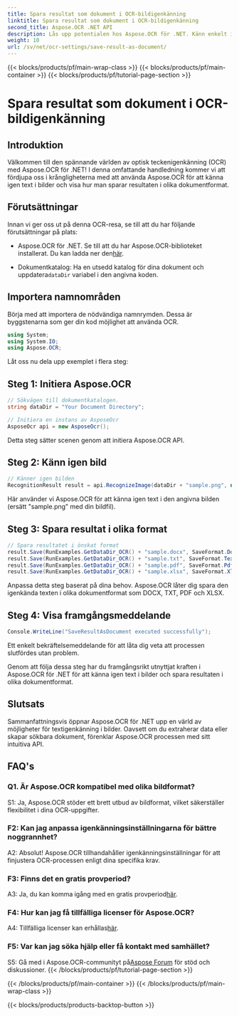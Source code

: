 ```yaml
---
title: Spara resultat som dokument i OCR-bildigenkänning
linktitle: Spara resultat som dokument i OCR-bildigenkänning
second_title: Aspose.OCR .NET API
description: Lås upp potentialen hos Aspose.OCR för .NET. Känn enkelt igen text i bilder och spara resultat i olika dokumentformat.
weight: 10
url: /sv/net/ocr-settings/save-result-as-document/
---
```


{{< blocks/products/pf/main-wrap-class >}}
{{< blocks/products/pf/main-container >}}
{{< blocks/products/pf/tutorial-page-section >}}

# Spara resultat som dokument i OCR-bildigenkänning

## Introduktion

Välkommen till den spännande världen av optisk teckenigenkänning (OCR) med Aspose.OCR för .NET! I denna omfattande handledning kommer vi att fördjupa oss i krångligheterna med att använda Aspose.OCR för att känna igen text i bilder och visa hur man sparar resultaten i olika dokumentformat.

## Förutsättningar

Innan vi ger oss ut på denna OCR-resa, se till att du har följande förutsättningar på plats:

-  Aspose.OCR för .NET. Se till att du har Aspose.OCR-biblioteket installerat. Du kan ladda ner den[här](https://releases.aspose.com/ocr/net/).

-  Dokumentkatalog: Ha en utsedd katalog för dina dokument och uppdatera`dataDir` variabel i den angivna koden.

## Importera namnområden

Börja med att importera de nödvändiga namnrymden. Dessa är byggstenarna som ger din kod möjlighet att använda OCR.

```csharp
using System;
using System.IO;
using Aspose.OCR;
```

Låt oss nu dela upp exemplet i flera steg:

## Steg 1: Initiera Aspose.OCR

```csharp
// Sökvägen till dokumentkatalogen.
string dataDir = "Your Document Directory";

// Initiera en instans av AsposeOcr
AsposeOcr api = new AsposeOcr();
```

Detta steg sätter scenen genom att initiera Aspose.OCR API.

## Steg 2: Känn igen bild

```csharp
// Känner igen bilden
RecognitionResult result = api.RecognizeImage(dataDir + "sample.png", new RecognitionSettings { });
```

Här använder vi Aspose.OCR för att känna igen text i den angivna bilden (ersätt "sample.png" med din bildfil).

## Steg 3: Spara resultat i olika format

```csharp
// Spara resultatet i önskat format
result.Save(RunExamples.GetDataDir_OCR() + "sample.docx", SaveFormat.Docx);
result.Save(RunExamples.GetDataDir_OCR() + "sample.txt", SaveFormat.Text);
result.Save(RunExamples.GetDataDir_OCR() + "sample.pdf", SaveFormat.Pdf);
result.Save(RunExamples.GetDataDir_OCR() + "sample.xlsx", SaveFormat.Xlsx);
```

Anpassa detta steg baserat på dina behov. Aspose.OCR låter dig spara den igenkända texten i olika dokumentformat som DOCX, TXT, PDF och XLSX.

## Steg 4: Visa framgångsmeddelande

```csharp
Console.WriteLine("SaveResultAsDocument executed successfully");
```

Ett enkelt bekräftelsemeddelande för att låta dig veta att processen slutfördes utan problem.

Genom att följa dessa steg har du framgångsrikt utnyttjat kraften i Aspose.OCR för .NET för att känna igen text i bilder och spara resultaten i olika dokumentformat.

## Slutsats

Sammanfattningsvis öppnar Aspose.OCR för .NET upp en värld av möjligheter för textigenkänning i bilder. Oavsett om du extraherar data eller skapar sökbara dokument, förenklar Aspose.OCR processen med sitt intuitiva API.

## FAQ's

### Q1. Är Aspose.OCR kompatibel med olika bildformat?

S1: Ja, Aspose.OCR stöder ett brett utbud av bildformat, vilket säkerställer flexibilitet i dina OCR-uppgifter.

### F2: Kan jag anpassa igenkänningsinställningarna för bättre noggrannhet?

A2: Absolut! Aspose.OCR tillhandahåller igenkänningsinställningar för att finjustera OCR-processen enligt dina specifika krav.

### F3: Finns det en gratis provperiod?

 A3: Ja, du kan komma igång med en gratis provperiod[här](https://releases.aspose.com/).

### F4: Hur kan jag få tillfälliga licenser för Aspose.OCR?

 A4: Tillfälliga licenser kan erhållas[här](https://purchase.aspose.com/temporary-license/).

### F5: Var kan jag söka hjälp eller få kontakt med samhället?

 S5: Gå med i Aspose.OCR-communityt på[Aspose Forum](https://forum.aspose.com/c/ocr/16) för stöd och diskussioner.
{{< /blocks/products/pf/tutorial-page-section >}}

{{< /blocks/products/pf/main-container >}}
{{< /blocks/products/pf/main-wrap-class >}}

{{< blocks/products/products-backtop-button >}}
